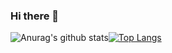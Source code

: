 ### Hi there 👋
![Anurag's github stats](https://github-readme-stats.vercel.app/api?username=NoorMohammed993&show_icons=true&theme=graywhite&include_all_commits=true&)[![Top Langs](https://github-readme-stats.vercel.app/api/top-langs/?username=NoorMohammed993&theme=graywhite)](https://github.com/anuraghazra/github-readme-stats)
<!--
**NoorMohammed993/NoorMohammed993** is a ✨ _special_ ✨ repository because its `README.md` (this file) appears on your GitHub profile.

Here are some ideas to get you started: 

- 🔭 I’m currently working on ...
- 🌱 I’m currently learning ...
- 👯 I’m looking to collaborate on ... 
- 🤔 I’m looking for help with ... 
- 💬 Ask me about ...
- 📫 How to reach me: ...
- 😄 Pronouns: ... 
- ⚡ Fun fact: ...
-->
 

